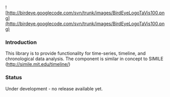 ![http://birdeye.googlecode.com/svn/trunk/images/BirdEyeLogoTaVis100.png](http://birdeye.googlecode.com/svn/trunk/images/BirdEyeLogoTaVis100.png)

### Introduction ###

This library is to provide functionality for time-series, timeline, and chronological data analysis.  The component is similar in concept to SIMILE (http://simile.mit.edu/timeline/)

### Status ###

Under development - no release available yet.